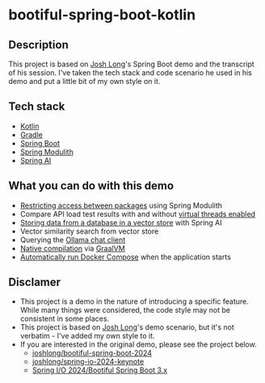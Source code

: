 # bootiful-spring-boot-kotlin

## Description

This project is based on [Josh Long](https://github.com/joshlong)'s Spring Boot demo and the transcript of his session. I've taken the tech stack and code scenario he used in his demo and put a little bit of my own style on it.

## Tech stack

- [Kotlin](https://kotlinlang.org/)
- [Gradle](https://gradle.org/)
- [Spring Boot](https://spring.io/projects/spring-boot)
- [Spring Modulith](https://spring.io/projects/spring-modulith)
- [Spring AI](https://spring.io/projects/spring-ai)

## What you can do with this demo

- [Restricting access between packages](https://docs.spring.io/spring-modulith/reference/fundamentals.html#modules.application-modules) using Spring Modulith
- Compare API load test results with and without [virtual threads enabled](https://docs.spring.io/spring-boot/reference/features/spring-application.html#features.spring-application.virtual-threads)
- [Storing data from a database in a vector store](https://docs.spring.io/spring-ai/reference/api/vectordbs.html) with Spring AI
- Vector similarity search from vector store
- Querying the [Ollama chat client](https://docs.spring.io/spring-ai/reference/api/chat/ollama-chat.html)
- [Native compilation](https://docs.spring.io/spring-boot/gradle-plugin/aot.html#aot.processing-applications) via [GraalVM](https://www.graalvm.org/)
- [Automatically run Docker Compose](https://docs.spring.io/spring-boot/reference/features/dev-services.html#features.dev-services.docker-compose) when the application starts

## Disclamer

- This project is a demo in the nature of introducing a specific feature. While many things were considered, the code style may not be consistent in some places.
- This project is based on [Josh Long](https://github.com/joshlong)'s demo scenario, but it's not verbatim - I've added my own style to it.
- If you are interested in the original demo, please see the project below.
  - [joshlong/bootiful-spring-boot-2024](https://github.com/joshlong/bootiful-spring-boot-2024)
  - [joshlong/spring-io-2024-keynote](https://github.com/joshlong/spring-io-2024-keynote)
  - [Spring I/O 2024/Bootiful Spring Boot 3.x](https://youtu.be/2Aa5uQozbJQ?si=pGPQGgJfs6epatU4)



